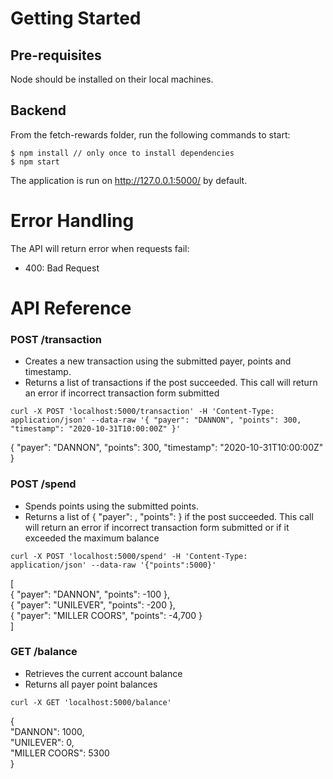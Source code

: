 # Getting Started
## Pre-requisites 
Node should be installed on their local machines.

## Backend
From the fetch-rewards folder, run the following commands to start:
```
$ npm install // only once to install dependencies
$ npm start
```

The application is run on http://127.0.0.1:5000/ by default.

# Error Handling

The API will return error when requests fail:

- 400: Bad Request

# API Reference
### POST  /transaction
- Creates a new transaction using the submitted payer, points and timestamp. 
- Returns a list of transactions if the post succeeded. This call will return an error if incorrect transaction form submitted
```
curl -X POST 'localhost:5000/transaction' -H 'Content-Type: application/json' --data-raw '{ "payer": "DANNON", "points": 300, "timestamp": "2020-10-31T10:00:00Z" }'
```
{ "payer": "DANNON", "points": 300, "timestamp": "2020-10-31T10:00:00Z" }

### POST  /spend
- Spends points using the submitted points. 
- Returns a list of { "payer": <string>, "points": <integer> } if the post succeeded. This call will return an error if incorrect transaction form submitted or if it exceeded the maximum balance
```
curl -X POST 'localhost:5000/spend' -H 'Content-Type: application/json' --data-raw '{"points":5000}'
```
[\
  { "payer": "DANNON", "points": -100 },\
  { "payer": "UNILEVER", "points": -200 },\
  { "payer": "MILLER COORS", "points": -4,700 }\
]
  
### GET  /balance
- Retrieves the current account balance
- Returns all payer point balances
```
curl -X GET 'localhost:5000/balance'
```
{\
"DANNON": 1000,\
"UNILEVER": 0,\
"MILLER COORS": 5300\
}




